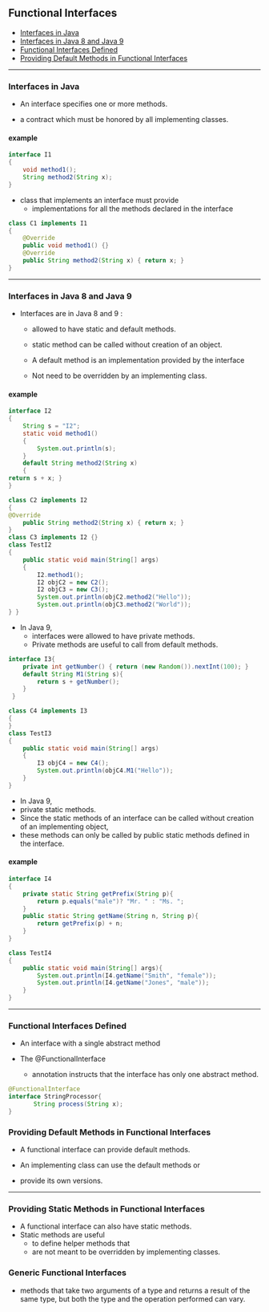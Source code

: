 ## Functional Interfaces

- [Interfaces in Java](#Interfaces-in-Java)
- [Interfaces in Java 8 and Java 9](#Interfaces-in-Java-8-and-Java-9)
- [Functional Interfaces Defined](#Functional-Interfaces-Defined)
- [Providing Default Methods in Functional Interfaces](#Providing-Default-Methods-in-Functional-Interfaces)

---

### Interfaces in Java

- An interface specifies one or more methods.

- a contract which must be honored by all implementing classes.

#### example

```java
interface I1
{
    void method1();
    String method2(String x);
}

```

- class that implements an interface must provide
  - implementations for all the methods declared in the interface

```java
class C1 implements I1
{
    @Override
    public void method1() {}
    @Override
    public String method2(String x) { return x; }
}

```

---

### Interfaces in Java 8 and Java 9

- Interfaces are in Java 8 and 9 :

  - allowed to have static and default methods.

  - static method can be called without creation of an object.

  - A default method is an implementation provided by the interface

  - Not need to be overridden by an implementing class.

#### example

```java
interface I2
{
    String s = "I2";
    static void method1()
    {
        System.out.println(s);
    }
    default String method2(String x)
    {
return s + x; }
}
```

```java
class C2 implements I2
{
@Override
    public String method2(String x) { return x; }
}
class C3 implements I2 {}
class TestI2
{
    public static void main(String[] args)
    {
        I2.method1();
        I2 objC2 = new C2();
        I2 objC3 = new C3();
        System.out.println(objC2.method2("Hello"));
        System.out.println(objC3.method2("World"));
} }

```

- In Java 9,
  - interfaces were allowed to have private methods.
  - Private methods are useful to call from default methods.

```java
interface I3{
    private int getNumber() { return (new Random()).nextInt(100); }
    default String M1(String s){
        return s + getNumber();
    }
 }

```

```java
class C4 implements I3
{
}
class TestI3
{
    public static void main(String[] args)
    {
        I3 objC4 = new C4();
        System.out.println(objC4.M1("Hello"));
    }
}
```

- In Java 9,
- private static methods.
- Since the static methods of an interface can be called without creation of an implementing object,
- these methods can only be called by public static methods defined in the interface.

#### example

```java
interface I4
{
    private static String getPrefix(String p){
        return p.equals("male")? "Mr. " : "Ms. ";
    }
    public static String getName(String n, String p){
        return getPrefix(p) + n;
    }
}
```

```java
class TestI4
{
    public static void main(String[] args){
        System.out.println(I4.getName("Smith", "female"));
        System.out.println(I4.getName("Jones", "male"));
    }
}
```

---

### Functional Interfaces Defined

- An interface with a single abstract method

- The @FunctionalInterface
  - annotation instructs that the interface has only one abstract method.

```java
@FunctionalInterface
interface StringProcessor{
       String process(String x);
}
```

### Providing Default Methods in Functional Interfaces

- A functional interface can provide default methods.

- An implementing class can use the default methods or

- provide its own versions.

---

### Providing Static Methods in Functional Interfaces

- A functional interface can also have static methods.
- Static methods are useful
  - to define helper methods that
  - are not meant to be overridden by implementing classes.

### Generic Functional Interfaces

- methods that take two arguments of a type and returns a result of the same type, but both the type and the operation performed can vary.
